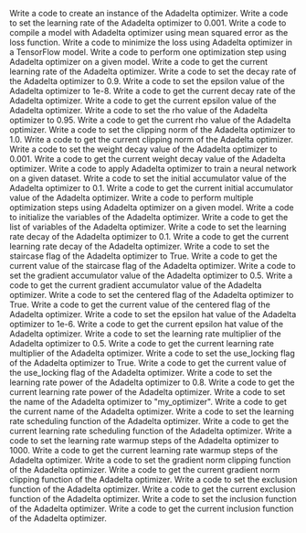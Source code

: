 Write a code to create an instance of the Adadelta optimizer.
Write a code to set the learning rate of the Adadelta optimizer to 0.001.
Write a code to compile a model with Adadelta optimizer using mean squared error as the loss function.
Write a code to minimize the loss using Adadelta optimizer in a TensorFlow model.
Write a code to perform one optimization step using Adadelta optimizer on a given model.
Write a code to get the current learning rate of the Adadelta optimizer.
Write a code to set the decay rate of the Adadelta optimizer to 0.9.
Write a code to set the epsilon value of the Adadelta optimizer to 1e-8.
Write a code to get the current decay rate of the Adadelta optimizer.
Write a code to get the current epsilon value of the Adadelta optimizer.
Write a code to set the rho value of the Adadelta optimizer to 0.95.
Write a code to get the current rho value of the Adadelta optimizer.
Write a code to set the clipping norm of the Adadelta optimizer to 1.0.
Write a code to get the current clipping norm of the Adadelta optimizer.
Write a code to set the weight decay value of the Adadelta optimizer to 0.001.
Write a code to get the current weight decay value of the Adadelta optimizer.
Write a code to apply Adadelta optimizer to train a neural network on a given dataset.
Write a code to set the initial accumulator value of the Adadelta optimizer to 0.1.
Write a code to get the current initial accumulator value of the Adadelta optimizer.
Write a code to perform multiple optimization steps using Adadelta optimizer on a given model.
Write a code to initialize the variables of the Adadelta optimizer.
Write a code to get the list of variables of the Adadelta optimizer.
Write a code to set the learning rate decay of the Adadelta optimizer to 0.1.
Write a code to get the current learning rate decay of the Adadelta optimizer.
Write a code to set the staircase flag of the Adadelta optimizer to True.
Write a code to get the current value of the staircase flag of the Adadelta optimizer.
Write a code to set the gradient accumulator value of the Adadelta optimizer to 0.5.
Write a code to get the current gradient accumulator value of the Adadelta optimizer.
Write a code to set the centered flag of the Adadelta optimizer to True.
Write a code to get the current value of the centered flag of the Adadelta optimizer.
Write a code to set the epsilon hat value of the Adadelta optimizer to 1e-6.
Write a code to get the current epsilon hat value of the Adadelta optimizer.
Write a code to set the learning rate multiplier of the Adadelta optimizer to 0.5.
Write a code to get the current learning rate multiplier of the Adadelta optimizer.
Write a code to set the use_locking flag of the Adadelta optimizer to True.
Write a code to get the current value of the use_locking flag of the Adadelta optimizer.
Write a code to set the learning rate power of the Adadelta optimizer to 0.8.
Write a code to get the current learning rate power of the Adadelta optimizer.
Write a code to set the name of the Adadelta optimizer to "my_optimizer".
Write a code to get the current name of the Adadelta optimizer.
Write a code to set the learning rate scheduling function of the Adadelta optimizer.
Write a code to get the current learning rate scheduling function of the Adadelta optimizer.
Write a code to set the learning rate warmup steps of the Adadelta optimizer to 1000.
Write a code to get the current learning rate warmup steps of the Adadelta optimizer.
Write a code to set the gradient norm clipping function of the Adadelta optimizer.
Write a code to get the current gradient norm clipping function of the Adadelta optimizer.
Write a code to set the exclusion function of the Adadelta optimizer.
Write a code to get the current exclusion function of the Adadelta optimizer.
Write a code to set the inclusion function of the Adadelta optimizer.
Write a code to get the current inclusion function of the Adadelta optimizer.
